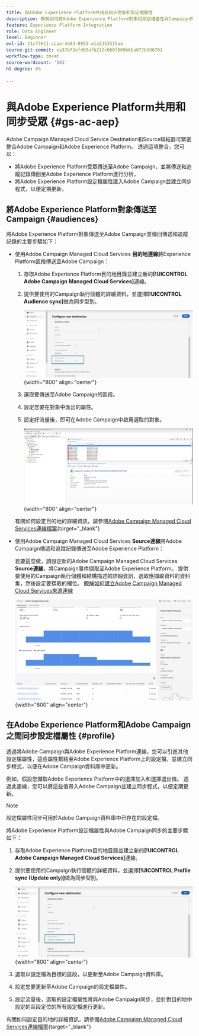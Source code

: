 ```yaml
---
title: 與Adobe Experience Platform共用及同步對象和設定檔屬性
description: 瞭解如何將Adobe Experience Platform對象和設定檔屬性與Campaign同步
feature: Experience Platform Integration
role: Data Engineer
level: Beginner
exl-id: 21cf5611-ccaa-4e83-8891-a1a2353515aa
source-git-commit: ea37b72efd03afb212c060f809b6ba077b996701
workflow-type: tm+mt
source-wordcount: '541'
ht-degree: 0%

---
```


# 與Adobe Experience Platform共用和同步受眾 {#gs-ac-aep}

Adobe Campaign Managed Cloud Service Destination和Source聯結器可緊密整合Adobe Campaign和Adobe Experience Platform。 透過這項整合，您可以：

* 將Adobe Experience Platform受眾傳送至Adobe Campaign，並將傳送和追蹤記錄傳回至Adobe Experience Platform進行分析，
* 將Adobe Experience Platform設定檔屬性匯入Adobe Campaign並建立同步程式，以便定期更新。

## 將Adobe Experience Platform對象傳送至Campaign {#audiences}

將Adobe Experience Platform對象傳送至Adobe Campaign並傳回傳送和追蹤記錄的主要步驟如下：

* 使用Adobe Campaign Managed Cloud Services **目的地連線**&#x200B;將Experience Platform區段傳送至Adobe Campaign：

   1. 存取Adobe Experience Platform目的地目錄並建立新的&#x200B;**[!UICONTROL Adobe Campaign Managed Cloud Services]**&#x200B;連線。
   1. 提供要使用的Campaign執行個體的詳細資料，並選擇&#x200B;**[!UICONTROL Audience sync]**&#x200B;做為同步型別。

      ![](assets/aep-audience-sync.png){width="800" align="center"}

   1. 選取要傳送至Adobe Campaign的區段。
   1. 設定您要在對象中匯出的屬性。
   1. 設定好流量後，即可在Adobe Campaign中啟用選取的對象。

      ![](assets/aep-destination.png){width="800" align="center"}

  有關如何設定目的地的詳細資訊，請參閱[Adobe Campaign Managed Cloud Services連線檔案](https://www.adobe.com/go/destinations-adobe-campaign-managed-cloud-services-en){target="_blank"}

* 使用Adobe Campaign Managed Cloud Services **Source連線**&#x200B;將Adobe Campaign傳遞和追蹤記錄傳送至Adobe Experience Platform：

  若要這麼做，請設定新的Adobe Campaign Managed Cloud Services **Source連線**，將Campaign事件擷取至Adobe Experience Platform。 提供要使用的Campaign執行個體和結構描述的詳細資訊，選取應擷取資料的資料集，然後設定要擷取的欄位。 [瞭解如何建立Adobe Campaign Managed Cloud Services來源連線](https://www.adobe.com/go/sources-campaign-ui-en)

  ![](assets/aep-logs.png){width="800" align="center"}

## 在Adobe Experience Platform和Adobe Campaign之間同步設定檔屬性 {#profile}

透過將Adobe Campaign與Adobe Experience Platform連線，您可以引進其他設定檔屬性，這些屬性繫結至Adobe Experience Platform上的設定檔，並建立同步程式，以便在Adobe Campaign資料庫中更新。

例如，假設您擷取Adobe Experience Platform中的選擇加入和選擇退出值。 透過此連線，您可以將這些值帶入Adobe Campaign並建立同步程式，以便定期更新。

>[!NOTE]
>
>設定檔屬性同步可用於Adobe Campaign資料庫中已存在的設定檔。

將Adobe Experience Platform設定檔屬性與Adobe Campaign同步的主要步驟如下：

1. 存取Adobe Experience Platform目的地目錄並建立新的&#x200B;**[!UICONTROL Adobe Campaign Managed Cloud Services]**&#x200B;連線。
1. 提供要使用的Campaign執行個體的詳細資料，並選擇&#x200B;**[!UICONTROL Profile sync (Update only)]**&#x200B;做為同步型別。

   ![](assets/aep-profile-sync.png){width="800" align="center"}

1. 選取以設定檔為目標的區段，以更新至Adobe Campaign資料庫。
1. 設定您要更新至Adobe Campaign的設定檔屬性。
1. 設定流量後，選取的設定檔屬性將與Adobe Campaign同步，並針對目的地中設定的區段定位的所有設定檔進行更新。

有關如何設定目的地的詳細資訊，請參閱[Adobe Campaign Managed Cloud Services連線檔案](https://www.adobe.com/go/destinations-adobe-campaign-managed-cloud-services-en){target="_blank"}